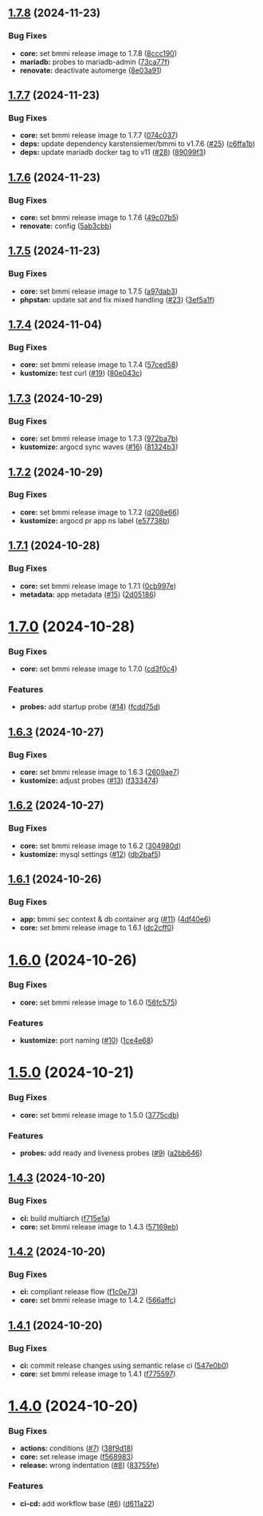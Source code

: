 ## [1.7.8](https://github.com/KarstenSiemer/BMMI/compare/v1.7.7...v1.7.8) (2024-11-23)


### Bug Fixes

* **core:** set bmmi release image to 1.7.8 ([8ccc190](https://github.com/KarstenSiemer/BMMI/commit/8ccc190bef33a2bedbfff4cc584442bd86113fb8))
* **mariadb:** probes to mariadb-admin ([73ca77f](https://github.com/KarstenSiemer/BMMI/commit/73ca77fa5e6abf4c0e657beed94f15a2c56a9d26))
* **renovate:** deactivate automerge ([8e03a91](https://github.com/KarstenSiemer/BMMI/commit/8e03a91f202058bf2df9d711686fa4ff0d84c07f))

## [1.7.7](https://github.com/KarstenSiemer/BMMI/compare/v1.7.6...v1.7.7) (2024-11-23)


### Bug Fixes

* **core:** set bmmi release image to 1.7.7 ([074c037](https://github.com/KarstenSiemer/BMMI/commit/074c0374d1f8011d10a9687785278eb8cef3a8a2))
* **deps:** update dependency karstensiemer/bmmi to v1.7.6 ([#25](https://github.com/KarstenSiemer/BMMI/issues/25)) ([c6ffa1b](https://github.com/KarstenSiemer/BMMI/commit/c6ffa1bec67d815fb5a1611c3db06e9a0cbb8068))
* **deps:** update mariadb docker tag to v11 ([#28](https://github.com/KarstenSiemer/BMMI/issues/28)) ([89099f3](https://github.com/KarstenSiemer/BMMI/commit/89099f37e3519230627937ea6333d802f3211ccd))

## [1.7.6](https://github.com/KarstenSiemer/BMMI/compare/v1.7.5...v1.7.6) (2024-11-23)


### Bug Fixes

* **core:** set bmmi release image to 1.7.6 ([49c07b5](https://github.com/KarstenSiemer/BMMI/commit/49c07b5e3e9c356112ea4089d1f152b693e29916))
* **renovate:** config ([5ab3cbb](https://github.com/KarstenSiemer/BMMI/commit/5ab3cbbb634dba36581d384d9fb5e3bb6594d8eb))

## [1.7.5](https://github.com/KarstenSiemer/BMMI/compare/v1.7.4...v1.7.5) (2024-11-23)


### Bug Fixes

* **core:** set bmmi release image to 1.7.5 ([a97dab3](https://github.com/KarstenSiemer/BMMI/commit/a97dab35e6cc6ebb5553a30c13f9dd1fc3386865))
* **phpstan:** update sat and fix mixed handling ([#23](https://github.com/KarstenSiemer/BMMI/issues/23)) ([3ef5a1f](https://github.com/KarstenSiemer/BMMI/commit/3ef5a1f80fb4a1d00c5e5bfa71832ecf8ae855fb))

## [1.7.4](https://github.com/KarstenSiemer/BMMI/compare/v1.7.3...v1.7.4) (2024-11-04)


### Bug Fixes

* **core:** set bmmi release image to 1.7.4 ([57ced58](https://github.com/KarstenSiemer/BMMI/commit/57ced580fbc750de47bf406ac676ca5da2db9b15))
* **kustomize:** test curl ([#19](https://github.com/KarstenSiemer/BMMI/issues/19)) ([80e043c](https://github.com/KarstenSiemer/BMMI/commit/80e043ce16446823c031e85f11f475f15f713147))

## [1.7.3](https://github.com/KarstenSiemer/BMMI/compare/v1.7.2...v1.7.3) (2024-10-29)


### Bug Fixes

* **core:** set bmmi release image to 1.7.3 ([972ba7b](https://github.com/KarstenSiemer/BMMI/commit/972ba7be6ac2b601ca468c2b4268d7d8534ad5ce))
* **kustomize:** argocd sync waves ([#16](https://github.com/KarstenSiemer/BMMI/issues/16)) ([81324b3](https://github.com/KarstenSiemer/BMMI/commit/81324b35615d74d707e20b3ba8e8ddbf728e8348))

## [1.7.2](https://github.com/KarstenSiemer/BMMI/compare/v1.7.1...v1.7.2) (2024-10-29)


### Bug Fixes

* **core:** set bmmi release image to 1.7.2 ([d208e66](https://github.com/KarstenSiemer/BMMI/commit/d208e663c164c7e9eb6e6f5fb9998d0c25fd1dfc))
* **kustomize:** argocd pr app ns label ([e57738b](https://github.com/KarstenSiemer/BMMI/commit/e57738b2af61ccd00616e008883f37cf7b27c9dc))

## [1.7.1](https://github.com/KarstenSiemer/BMMI/compare/v1.7.0...v1.7.1) (2024-10-28)


### Bug Fixes

* **core:** set bmmi release image to 1.7.1 ([0cb997e](https://github.com/KarstenSiemer/BMMI/commit/0cb997ee3828bdbf805bb8fa733ea4ce9393c48e))
* **metadata:** app metadata ([#15](https://github.com/KarstenSiemer/BMMI/issues/15)) ([2d05186](https://github.com/KarstenSiemer/BMMI/commit/2d0518671881d12b11d1c65022e42c18e303a627))

# [1.7.0](https://github.com/KarstenSiemer/BMMI/compare/v1.6.3...v1.7.0) (2024-10-28)


### Bug Fixes

* **core:** set bmmi release image to 1.7.0 ([cd3f0c4](https://github.com/KarstenSiemer/BMMI/commit/cd3f0c45e326122568e5e0b6e68352fe794fea23))


### Features

* **probes:** add startup probe ([#14](https://github.com/KarstenSiemer/BMMI/issues/14)) ([fcdd75d](https://github.com/KarstenSiemer/BMMI/commit/fcdd75dd2b52c328c6ce2e079bb3d70401aa61f4))

## [1.6.3](https://github.com/KarstenSiemer/BMMI/compare/v1.6.2...v1.6.3) (2024-10-27)


### Bug Fixes

* **core:** set bmmi release image to 1.6.3 ([2609ae7](https://github.com/KarstenSiemer/BMMI/commit/2609ae7874cbf92cd3b8e9a55db910b366c55d35))
* **kustomize:** adjust probes ([#13](https://github.com/KarstenSiemer/BMMI/issues/13)) ([f333474](https://github.com/KarstenSiemer/BMMI/commit/f333474a510be889dac37ac946144d8a71815345))

## [1.6.2](https://github.com/KarstenSiemer/BMMI/compare/v1.6.1...v1.6.2) (2024-10-27)


### Bug Fixes

* **core:** set bmmi release image to 1.6.2 ([304980d](https://github.com/KarstenSiemer/BMMI/commit/304980d6f8038a2abd7b78ee13d86a02cf9b8752))
* **kustomize:** mysql settings ([#12](https://github.com/KarstenSiemer/BMMI/issues/12)) ([db2baf5](https://github.com/KarstenSiemer/BMMI/commit/db2baf5a43f64cd59496041b0c5642c02ece52b1))

## [1.6.1](https://github.com/KarstenSiemer/BMMI/compare/v1.6.0...v1.6.1) (2024-10-26)


### Bug Fixes

* **app:** bmmi sec context & db container arg ([#11](https://github.com/KarstenSiemer/BMMI/issues/11)) ([4df40e6](https://github.com/KarstenSiemer/BMMI/commit/4df40e63706fc32425942eb65dcccba3bb64c830))
* **core:** set bmmi release image to 1.6.1 ([dc2cff0](https://github.com/KarstenSiemer/BMMI/commit/dc2cff0550ad075740ff6a9480f71dc14dbac31a))

# [1.6.0](https://github.com/KarstenSiemer/BMMI/compare/v1.5.0...v1.6.0) (2024-10-26)


### Bug Fixes

* **core:** set bmmi release image to 1.6.0 ([56fc575](https://github.com/KarstenSiemer/BMMI/commit/56fc5752e8b82dd0e97944eb9771abb03610bf07))


### Features

* **kustomize:** port naming ([#10](https://github.com/KarstenSiemer/BMMI/issues/10)) ([1ce4e68](https://github.com/KarstenSiemer/BMMI/commit/1ce4e68efbad5628617deb98f64c4836e9d252cf))

# [1.5.0](https://github.com/KarstenSiemer/BMMI/compare/v1.4.3...v1.5.0) (2024-10-21)


### Bug Fixes

* **core:** set bmmi release image to 1.5.0 ([3775cdb](https://github.com/KarstenSiemer/BMMI/commit/3775cdbc9e1f9105db234a3fa5c43d50315a5e1c))


### Features

* **probes:** add ready and liveness probes ([#9](https://github.com/KarstenSiemer/BMMI/issues/9)) ([a2bb646](https://github.com/KarstenSiemer/BMMI/commit/a2bb64651d3c15dbbb50552260d27e7a454bf8fb))

## [1.4.3](https://github.com/KarstenSiemer/BMMI/compare/v1.4.2...v1.4.3) (2024-10-20)


### Bug Fixes

* **ci:** build multiarch ([f715e1a](https://github.com/KarstenSiemer/BMMI/commit/f715e1a7e679637da64808e8454ce90c983277c9))
* **core:** set bmmi release image to 1.4.3 ([57169eb](https://github.com/KarstenSiemer/BMMI/commit/57169ebe0d54a7413301f30a11afc5514e9b04a8))

## [1.4.2](https://github.com/KarstenSiemer/BMMI/compare/v1.4.1...v1.4.2) (2024-10-20)


### Bug Fixes

* **ci:** compliant release flow ([f1c0e73](https://github.com/KarstenSiemer/BMMI/commit/f1c0e73e41e0df967d94d8ab3360f71947930d5a))
* **core:** set bmmi release image to 1.4.2 ([566affc](https://github.com/KarstenSiemer/BMMI/commit/566affcb38501ca5f61b68fea386953be5f96ae5))

## [1.4.1](https://github.com/KarstenSiemer/BMMI/compare/v1.4.0...v1.4.1) (2024-10-20)


### Bug Fixes

* **ci:** commit release changes using semantic relase ci ([547e0b0](https://github.com/KarstenSiemer/BMMI/commit/547e0b0e0c0303e9b480b6c1eb988af15b7be0ec))
* **core:** set bmmi release image to 1.4.1 ([f775597](https://github.com/KarstenSiemer/BMMI/commit/f77559799659bb4f5263d37897f263203f4670c4))

# [1.4.0](https://github.com/KarstenSiemer/BMMI/compare/v1.3.2...v1.4.0) (2024-10-20)


### Bug Fixes

* **actions:** conditions ([#7](https://github.com/KarstenSiemer/BMMI/issues/7)) ([38f9d18](https://github.com/KarstenSiemer/BMMI/commit/38f9d18df0345ebafb2516a804698922752f04b7))
* **core:** set release image ([f568983](https://github.com/KarstenSiemer/BMMI/commit/f5689833057f2d8d6109266407d193cda30c5487))
* **release:** wrong indentation ([#8](https://github.com/KarstenSiemer/BMMI/issues/8)) ([83755fe](https://github.com/KarstenSiemer/BMMI/commit/83755fed88fdad8b572c454a20adcf1b1e86f6eb))


### Features

* **ci-cd:** add workflow base ([#6](https://github.com/KarstenSiemer/BMMI/issues/6)) ([d611a22](https://github.com/KarstenSiemer/BMMI/commit/d611a22b2cd758b52a81039026f8d3e94ec47336))
